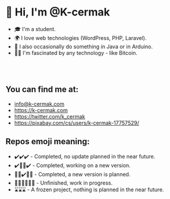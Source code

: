 # 👋 Hi, I'm @K-cermak

- 🎓 I'm a student.<br>
- 🌍 I love web technologies (WordPress, PHP, Laravel).
- 🐒 I also occasionally do something in Java or in Arduino.
- 👩‍💻 I'm fascinated by any technology - like Bitcoin.

<br>
<br>

## You can find me at:
  - info@k-cermak.com
  - https://k-cermak.com
  - https://twitter.com/k_cermak
  - https://pixabay.com/cs/users/k-cermak-17757529/

## Repos emoji meaning:
  - ✔️✔️✔️ - Completed, no update planned in the near future.
  - ✔️👨‍💻✔️ - Completed, working on a new version.
  - 👨‍💻✔️👨‍💻 - Completed, a new version is planned.
  - 👨‍💻👨‍💻👨‍💻 - Unfinished, work in progress.
  - ⌛⌛⌛ - A frozen project, nothing is planned in the near future.
